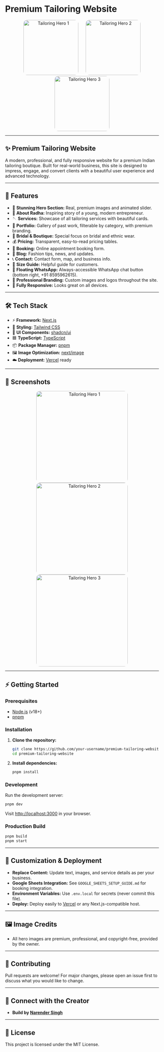 # Premium Tailoring Website

<p align="center">
  <img src="/hero1.jpg" alt="Tailoring Hero 1" width="180" style="margin: 0 10px; border-radius: 12px;" />
  <img src="/hero2.jpg" alt="Tailoring Hero 2" width="180" style="margin: 0 10px; border-radius: 12px;" />
  <img src="/hero3.jpg" alt="Tailoring Hero 3" width="180" style="margin: 0 10px; border-radius: 12px;" />
</p>

---

## ✨ Premium Tailoring Website

A modern, professional, and fully responsive website for a premium Indian tailoring boutique. Built for real-world business, this site is designed to impress, engage, and convert clients with a beautiful user experience and advanced technology.

---

## 🚀 Features

- 👗 **Stunning Hero Section:** Real, premium images and animated slider.
- 🧵 **About Radha:** Inspiring story of a young, modern entrepreneur.
- 🪡 **Services:** Showcase of all tailoring services with beautiful cards.
- 📸 **Portfolio:** Gallery of past work, filterable by category, with premium branding.
- 💍 **Bridal & Boutique:** Special focus on bridal and ethnic wear.
- 💰 **Pricing:** Transparent, easy-to-read pricing tables.
- 📅 **Booking:** Online appointment booking form.
- 📝 **Blog:** Fashion tips, news, and updates.
- 📞 **Contact:** Contact form, map, and business info.
- 📏 **Size Guide:** Helpful guide for customers.
- 💬 **Floating WhatsApp:** Always-accessible WhatsApp chat button (bottom right, +91 8595962615).
- 🌟 **Professional Branding:** Custom images and logos throughout the site.
- 📱 **Fully Responsive:** Looks great on all devices.

---

## 🛠️ Tech Stack

- ⚡ **Framework:** [Next.js](https://nextjs.org/)
- 🎨 **Styling:** [Tailwind CSS](https://tailwindcss.com/)
- 🧩 **UI Components:** [shadcn/ui](https://ui.shadcn.com/)
- 🟦 **TypeScript:** [TypeScript](https://www.typescriptlang.org/)
- 📦 **Package Manager:** [pnpm](https://pnpm.io/)
- 🖼️ **Image Optimization:** [next/image](https://nextjs.org/docs/api-reference/next/image)
- ☁️ **Deployment:** [Vercel](https://vercel.com/) ready

---

## 📸 Screenshots

<p align="center">
  <img src="/hero1.jpg" alt="Tailoring Hero 1" width="300" style="margin: 0 10px; border-radius: 12px;" />
  <img src="/hero2.jpg" alt="Tailoring Hero 2" width="300" style="margin: 0 10px; border-radius: 12px;" />
  <img src="/hero3.jpg" alt="Tailoring Hero 3" width="300" style="margin: 0 10px; border-radius: 12px;" />
</p>

---

## ⚡ Getting Started

### Prerequisites
- [Node.js](https://nodejs.org/) (v18+)
- [pnpm](https://pnpm.io/installation)

### Installation
1. **Clone the repository:**
   ```bash
   git clone https://github.com/your-username/premium-tailoring-website.git
   cd premium-tailoring-website
   ```
2. **Install dependencies:**
   ```bash
   pnpm install
   ```

### Development
Run the development server:
```bash
pnpm dev
```
Visit [http://localhost:3000](http://localhost:3000) in your browser.

### Production Build
```bash
pnpm build
pnpm start
```

---

## 🌟 Customization & Deployment
- **Replace Content:** Update text, images, and service details as per your business.
- **Google Sheets Integration:** See `GOOGLE_SHEETS_SETUP_GUIDE.md` for booking integration.
- **Environment Variables:** Use `.env.local` for secrets (never commit this file).
- **Deploy:** Deploy easily to [Vercel](https://vercel.com/) or any Next.js-compatible host.

---

## 🖼️ Image Credits
- All hero images are premium, professional, and copyright-free, provided by the owner.

---

## 🤝 Contributing
Pull requests are welcome! For major changes, please open an issue first to discuss what you would like to change.

---

## 👤 Connect with the Creator

- **Build by [Narender Singh](https://www.linkedin.com/in/narendersingh1/)**

---

## 📄 License
This project is licensed under the MIT License. 
